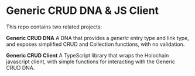 # Generic CRUD DNA & JS Client

This repo contains two related projects:

**Generic CRUD DNA** A DNA that provides a *generic* entry type and link type, and exposes simplified CRUD and Collection functions, with no validation.

**Generic CRUD Client** A TypeScript library that wraps the Holochain javascript client, with simple functions for interacting with the Generic CRUD DNA.
